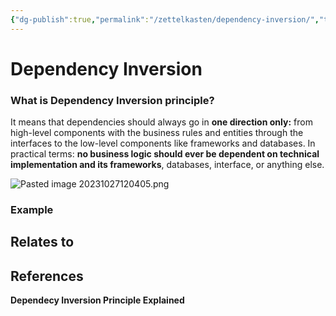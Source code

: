 ```yaml
---
{"dg-publish":true,"permalink":"/zettelkasten/dependency-inversion/","title":"Dependency Inversion","tags":["status/todo","core/tech/fundamentals/principles"],"noteIcon":"","created":"2023-10-27T11:46:30.012+01:00","updated":"2023-10-27T14:15:46.391+01:00"}
---
```



# Dependency Inversion


### What is Dependency Inversion principle?

It means that dependencies should always go in **one direction only:** from high-level components with the business rules and entities through the interfaces to the low-level components like frameworks and databases. In practical terms: **no business logic should ever be dependent on technical implementation and its frameworks**, databases, interface, or anything else.

![Pasted image 20231027120405.png](/img/user/Files/Pasted%20image%2020231027120405.png)

### Example


## Relates to

## References
**Dependecy Inversion Principle Explained**
